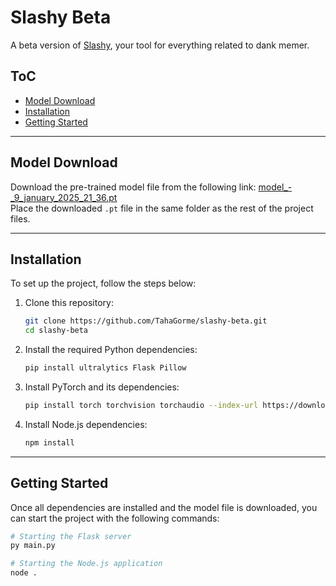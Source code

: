 # Slashy Beta
A beta version of [Slashy](https://github.com/TahaGorme/slashy), your tool for everything related to dank memer.

## ToC
- [Model Download](#model-download)
- [Installation](#installation)
- [Getting Started](#getting-started)

---

## Model Download
Download the pre-trained model file from the following link:
[model_-_9_january_2025_21_36.pt](https://www.mediafire.com/file/awu48h18gzrlnhs/model_-_9_january_2025_21_36.pt/file)  
Place the downloaded `.pt` file in the same folder as the rest of the project files.

---

## Installation
To set up the project, follow the steps below:

1. Clone this repository:
   ```bash
   git clone https://github.com/TahaGorme/slashy-beta.git
   cd slashy-beta
   ```

2. Install the required Python dependencies:
   ```bash
   pip install ultralytics Flask Pillow
   ```

3. Install PyTorch and its dependencies:
   ```bash
   pip install torch torchvision torchaudio --index-url https://download.pytorch.org/whl/cu124
   ```

4. Install Node.js dependencies:
   ```bash
   npm install
   ```

---

## Getting Started
Once all dependencies are installed and the model file is downloaded, you can start the project with the following commands:

```bash
# Starting the Flask server
py main.py

# Starting the Node.js application
node .
```
